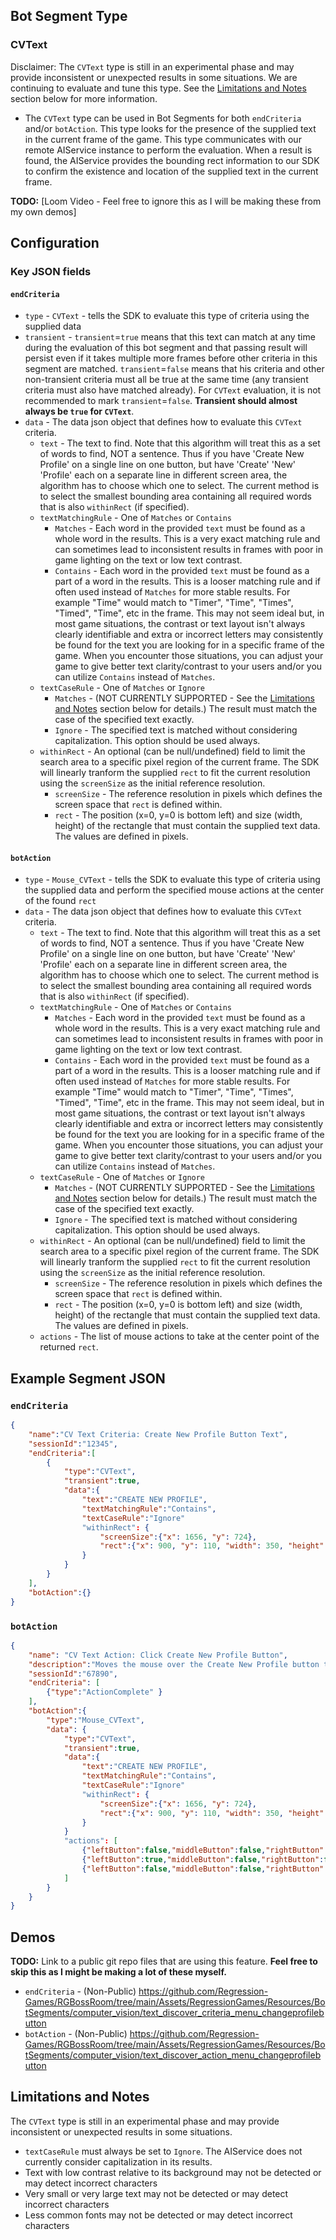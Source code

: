## Bot Segment Type

###  CVText
Disclaimer: The `CVText` type is still in an experimental phase and may provide inconsistent or unexpected results in some situations.  We are continuing to evaluate and tune this type.  See the [Limitations and Notes](#limitations-and-notes) section below for more information.
  - The `CVText` type can be used in Bot Segments for both `endCriteria` and/or `botAction`.  This type looks for the presence of the supplied text in the current frame of the game.  This type communicates with our remote AIService instance to perform the evaluation.  When a result is found, the AIService provides the bounding rect information to our SDK to confirm the existence and location of the supplied text in the current frame.

**TODO:** [Loom Video - Feel free to ignore this as I will be making these from my own demos]

## Configuration

### Key JSON fields

#### `endCriteria`
- `type` - `CVText` - tells the SDK to evaluate this type of criteria using the supplied data
- `transient` - `transient`=`true` means that this text can match at any time during the evaluation of this bot segment and that passing result will persist even if it takes multiple more frames before other criteria in this segment are matched.  `transient`=`false` means that his criteria and other non-transient criteria must all be true at the same time (any transient criteria must also have matched already).  For `CVText` evaluation, it is not recommended to mark `transient`=`false`.  **Transient should almost always be `true` for `CVText`**.
- `data` - The data json object that defines how to evaluate this `CVText` criteria.
  - `text` - The text to find.  Note that this algorithm will treat this as a set of words to find, NOT a sentence.  Thus if you have 'Create New Profile' on a single line on one button, but have 'Create' 'New' 'Profile' each on a separate line in different screen area, the algorithm has to choose which one to select.  The current method is to select the smallest bounding area containing all required words that is also `withinRect` (if specified).
  - `textMatchingRule` - One of `Matches` or `Contains`
    - `Matches` - Each word in the provided `text` must be found as a whole word in the results.  This is a very exact matching rule and can sometimes lead to inconsistent results in frames with poor in game lighting on the text or low text contrast.
    - `Contains` - Each word in the provided `text` must be found as a part of a word in the results.  This is a looser matching rule and if often used instead of `Matches` for more stable results.  For example "Time" would match to "Timer", "Time", "Times", "Timed", "Time", etc in the frame.  This may not seem ideal but, in most game situations, the contrast or text layout isn't always clearly identifiable and extra or incorrect letters may consistently be found for the text you are looking for in a specific frame of the game.  When you encounter those situations, you can adjust your game to give better text clarity/contrast to your users and/or you can utilize `Contains` instead of `Matches`.
  - `textCaseRule` - One of `Matches` or `Ignore`
    - `Matches` - (NOT CURRENTLY SUPPORTED - See the [Limitations and Notes](#limitations-and-notes) section below for details.) The result must match the case of the specified text exactly.
    - `Ignore` - The specified text is matched without considering capitalization.  This option should be used always.
  - `withinRect` - An optional (can be null/undefined) field to limit the search area to a specific pixel region of the current frame.  The SDK will linearly tranform the supplied `rect` to fit the current resolution using the `screenSize` as the initial reference resolution.
    - `screenSize` - The reference resolution in pixels which defines the screen space that `rect` is defined within.
    - `rect` - The position (x=0, y=0 is bottom left) and size (width, height) of the rectangle that must contain the supplied text data.  The values are defined in pixels.

#### `botAction`
- `type` - `Mouse_CVText` - tells the SDK to evaluate this type of criteria using the supplied data and perform the specified mouse actions at the center of the found `rect`
- `data` - The data json object that defines how to evaluate this `CVText` criteria.
  - `text` - The text to find.  Note that this algorithm will treat this as a set of words to find, NOT a sentence.  Thus if you have 'Create New Profile' on a single line on one button, but have 'Create' 'New' 'Profile' each on a separate line in different screen area, the algorithm has to choose which one to select.  The current method is to select the smallest bounding area containing all required words that is also `withinRect` (if specified).
  - `textMatchingRule` - One of `Matches` or `Contains`
    - `Matches` - Each word in the provided `text` must be found as a whole word in the results.  This is a very exact matching rule and can sometimes lead to inconsistent results in frames with poor in game lighting on the text or low text contrast.
    - `Contains` - Each word in the provided `text` must be found as a part of a word in the results.  This is a looser matching rule and if often used instead of `Matches` for more stable results.  For example "Time" would match to "Timer", "Time", "Times", "Timed", "Time", etc in the frame.  This may not seem ideal, but in most game situations, the contrast or text layout isn't always clearly identifiable and extra or incorrect letters may consistently be found for the text you are looking for in a specific frame of the game.  When you encounter those situations, you can adjust your game to give better text clarity/contrast to your users and/or you can utilize `Contains` instead of `Matches`.
  - `textCaseRule` - One of `Matches` or `Ignore`
    - `Matches` - (NOT CURRENTLY SUPPORTED - See the [Limitations and Notes](#limitations-and-notes) section below for details.) The result must match the case of the specified text exactly.
    - `Ignore` - The specified text is matched without considering capitalization.  This option should be used always.
  - `withinRect` - An optional (can be null/undefined) field to limit the search area to a specific pixel region of the current frame.  The SDK will linearly tranform the supplied `rect` to fit the current resolution using the `screenSize` as the initial reference resolution.
    - `screenSize` - The reference resolution in pixels which defines the screen space that `rect` is defined within.
    - `rect` - The position (x=0, y=0 is bottom left) and size (width, height) of the rectangle that must contain the supplied text data.  The values are defined in pixels.
  - `actions` - The list of mouse actions to take at the center point of the returned `rect`.

## Example Segment JSON

### `endCriteria`

```json
{
    "name":"CV Text Criteria: Create New Profile Button Text",
    "sessionId":"12345",
    "endCriteria":[
        {
            "type":"CVText",
            "transient":true,
            "data":{
                "text":"CREATE NEW PROFILE",
                "textMatchingRule":"Contains",
                "textCaseRule":"Ignore"
                "withinRect": {
                    "screenSize":{"x": 1656, "y": 724},
                    "rect":{"x": 900, "y": 110, "width": 350, "height": 50}
                } 
            }
        }
    ],
    "botAction":{}
}
```

### `botAction`

```json
{
    "name": "CV Text Action: Click Create New Profile Button",
    "description":"Moves the mouse over the Create New Profile button text, then clicks and releases on the button. Criteria waits for the action to complete.",
    "sessionId":"67890",
    "endCriteria": [
        {"type":"ActionComplete" }
    ],
    "botAction":{    
        "type":"Mouse_CVText",
        "data": {
            "type":"CVText",
            "transient":true,
            "data":{
                "text":"CREATE NEW PROFILE",
                "textMatchingRule":"Contains",
                "textCaseRule":"Ignore"
                "withinRect": {
                    "screenSize":{"x": 1656, "y": 724},
                    "rect":{"x": 900, "y": 110, "width": 350, "height": 50}
                } 
            }
            "actions": [
                {"leftButton":false,"middleButton":false,"rightButton":false,"forwardButton":false,"backButton":false,"scroll":{"x":0.0,"y":0.0},"duration":2.0 },
                {"leftButton":true,"middleButton":false,"rightButton":false,"forwardButton":false,"backButton":false,"scroll":{"x":0.0,"y":0.0} },
                {"leftButton":false,"middleButton":false,"rightButton":false,"forwardButton":false,"backButton":false,"scroll":{"x":0.0,"y":0.0} }
            ]
        }
    }
}
```

## Demos
**TODO:** Link to a public git repo files that are using this feature. **Feel free to skip this as I might be making a lot of these myself.**
- `endCriteria` - (Non-Public) https://github.com/Regression-Games/RGBossRoom/tree/main/Assets/RegressionGames/Resources/BotSegments/computer_vision/text_discover_criteria_menu_changeprofilebutton
- `botAction` - (Non-Public) https://github.com/Regression-Games/RGBossRoom/tree/main/Assets/RegressionGames/Resources/BotSegments/computer_vision/text_discover_action_menu_changeprofilebutton

## Limitations and Notes
The `CVText` type is still in an experimental phase and may provide inconsistent or unexpected results in some situations.
- `textCaseRule` must always be set to `Ignore`.  The AIService does not currently consider capitalization in its results.
- Text with low contrast relative to its background may not be detected or may detect incorrect characters
- Very small or very large text may not be detected or may detect incorrect characters
- Less common fonts may not be detected or may detect incorrect characters
